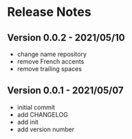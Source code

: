 # Release Notes

## Version 0.0.2 - 2021/05/10
* change name repository
* remove French accents
* remove trailing spaces

## Version 0.0.1 - 2021/05/07
* initial commit
* add CHANGELOG
* add init
* add version number
